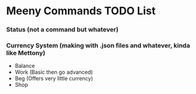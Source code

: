 # Meeny Commands TODO List

### Status (not a command but whatever)

### Currency System (making with .json files and whatever, kinda like Mettony)
- Balance
- Work (Basic then go advanced)
- Beg (Offers very little currency)
- Shop
